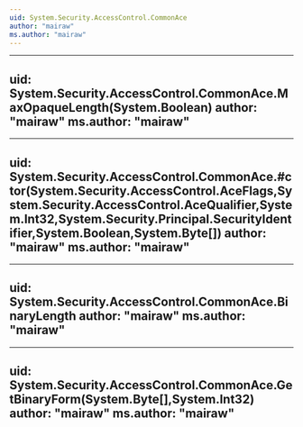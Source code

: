```yaml
---
uid: System.Security.AccessControl.CommonAce
author: "mairaw"
ms.author: "mairaw"
---
```


---
uid: System.Security.AccessControl.CommonAce.MaxOpaqueLength(System.Boolean)
author: "mairaw"
ms.author: "mairaw"
---

---
uid: System.Security.AccessControl.CommonAce.#ctor(System.Security.AccessControl.AceFlags,System.Security.AccessControl.AceQualifier,System.Int32,System.Security.Principal.SecurityIdentifier,System.Boolean,System.Byte[])
author: "mairaw"
ms.author: "mairaw"
---

---
uid: System.Security.AccessControl.CommonAce.BinaryLength
author: "mairaw"
ms.author: "mairaw"
---

---
uid: System.Security.AccessControl.CommonAce.GetBinaryForm(System.Byte[],System.Int32)
author: "mairaw"
ms.author: "mairaw"
---
